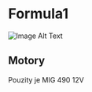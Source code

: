 # Formula1
![Image Alt Text]([URL](https://github.com/MaDProjekt/Formula1/blob/main/Fojmujka.jpg)https://github.com/MaDProjekt/Formula1/blob/main/Fojmujka.jpg)
## Motory
Pouzity je MIG 490 12V
